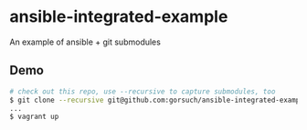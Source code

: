 ansible-integrated-example
==========================

An example of ansible + git submodules

## Demo

```sh
# check out this repo, use --recursive to capture submodules, too
$ git clone --recursive git@github.com:gorsuch/ansible-integrated-example.git
...
$ vagrant up
```
